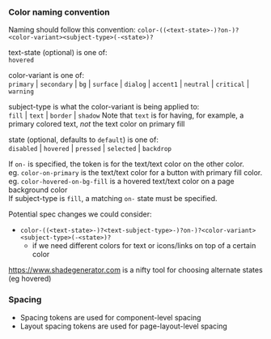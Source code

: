 ### Color naming convention
Naming should follow this convention:
`color-((<text-state>-)?on-)?<color-variant><subject-type>(-<state>)?`

text-state (optional) is one of:  
  `hovered`

color-variant is one of:  
  `primary` | `secondary` | `bg` | `surface` | `dialog` | `accent1` | `neutral` | `critical` | `warning`

subject-type is what the color-variant is being applied to:  
  `fill` | `text` | `border` | `shadow`
  Note that `text` is for having, for example, a primary colored text, *not* the text color on primary fill

state (optional, defaults to `default`) is one of:  
  `disabled` | `hovered` | `pressed` | `selected` | `backdrop`

If `on-` is specified, the token is for the text/text color on the other color.  
eg. `color-on-primary` is the text/text color for a button with primary fill color.  
eg. `color-hovered-on-bg-fill` is a hovered text/text color on a page background color  
If subject-type is `fill`, a matching `on-` state must be specified.

Potential spec changes we could consider:
- `color-((<text-state>-)?<text-subject-type>-)?on-)?<color-variant><subject-type>(-<state>)?`
  - if we need different colors for text or icons/links on top of a certain color

https://www.shadegenerator.com is a nifty tool for choosing alternate states (eg hovered)

### Spacing
- Spacing tokens are used for component-level spacing
- Layout spacing tokens are used for page-layout-level spacing